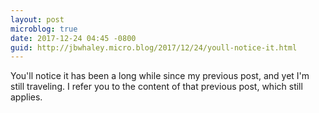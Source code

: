 ```yaml
---
layout: post
microblog: true
date: 2017-12-24 04:45 -0800
guid: http://jbwhaley.micro.blog/2017/12/24/youll-notice-it.html
---
```

You'll notice it has been a long while since my previous post, and yet I'm still traveling. I refer you to the content of that previous post, which still applies.
